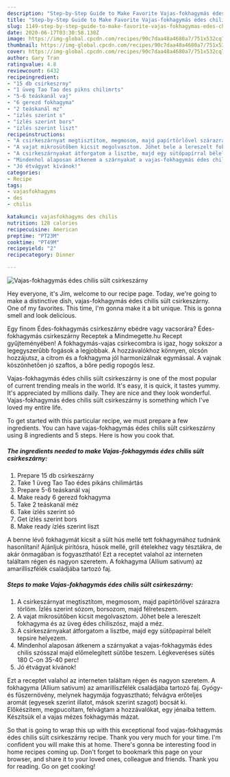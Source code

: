 ```yaml
---
description: "Step-by-Step Guide to Make Favorite Vajas-fokhagymás édes chilis sült csirkeszárny"
title: "Step-by-Step Guide to Make Favorite Vajas-fokhagymás édes chilis sült csirkeszárny"
slug: 1149-step-by-step-guide-to-make-favorite-vajas-fokhagymas-edes-chilis-sult-csirkeszarny
date: 2020-06-17T03:30:58.130Z
image: https://img-global.cpcdn.com/recipes/90c7daa48a4680a7/751x532cq70/vajas-fokhagymas-edes-chilis-sult-csirkeszarny-recept-foto.jpg
thumbnail: https://img-global.cpcdn.com/recipes/90c7daa48a4680a7/751x532cq70/vajas-fokhagymas-edes-chilis-sult-csirkeszarny-recept-foto.jpg
cover: https://img-global.cpcdn.com/recipes/90c7daa48a4680a7/751x532cq70/vajas-fokhagymas-edes-chilis-sult-csirkeszarny-recept-foto.jpg
author: Gary Tran
ratingvalue: 4.8
reviewcount: 6432
recipeingredient:
- "15 db csirkeszrny"
- "1 üveg Tao Tao des pikns chilimrts"
- "5-6 teáskanál vaj"
- "6 gerezd fokhagyma"
- "2 teáskanál mz"
- "ízlés szerint s"
- "ízlés szerint bors"
- "ízlés szerint liszt"
recipeinstructions:
- "A csirkeszárnyat megtisztítom, megmosom, majd papírtörlővel szárazra törlöm. Ízlés szerint sózom, borsozom, majd félreteszem."
- "A vajat mikrosütőben kicsit megolvasztom. Jöhet bele a lereszelt fokhagyma és az üveg édes chiliszósz, majd a méz."
- "A csirkeszárnyakat átforgatom a lisztbe, majd egy sütőpapírral bélelt tepsire helyezem."
- "Mindenhol alaposan átkenem a szárnyakat a vajas-fokhagymás édes chilis szósszal majd előmelegített sütőbe teszem. Légkeveréses sütés 180 C-on 35-40 perc!"
- "Jó étvágyat kívánok!"
categories:
- Recipe
tags:
- vajasfokhagyms
- des
- chilis

katakunci: vajasfokhagyms des chilis 
nutrition: 128 calories
recipecuisine: American
preptime: "PT23M"
cooktime: "PT49M"
recipeyield: "2"
recipecategory: Dinner

---
```



![Vajas-fokhagymás édes chilis sült csirkeszárny](https://img-global.cpcdn.com/recipes/90c7daa48a4680a7/751x532cq70/vajas-fokhagymas-edes-chilis-sult-csirkeszarny-recept-foto.jpg)

Hey everyone, it's Jim, welcome to our recipe page. Today, we're going to make a distinctive dish, vajas-fokhagymás édes chilis sült csirkeszárny. One of my favorites. This time, I'm gonna make it a bit unique. This is gonna smell and look delicious.

Egy finom Édes-fokhagymás csirkeszárny ebédre vagy vacsorára? Édes-fokhagymás csirkeszárny Receptek a Mindmegette.hu Recept gyűjteményében! A fokhagymás-vajas csirkecombra is igaz, hogy sokszor a legegyszerűbb fogások a legjobbak. A hozzávalókhoz könnyen, olcsón hozzájutsz, a citrom és a fokhagyma jól harmonizálnak egymással. A vajnak köszönhetően jó szaftos, a bőre pedig ropogós lesz.

Vajas-fokhagymás édes chilis sült csirkeszárny is one of the most popular of current trending meals in the world. It's easy, it is quick, it tastes yummy. It's appreciated by millions daily. They are nice and they look wonderful. Vajas-fokhagymás édes chilis sült csirkeszárny is something which I've loved my entire life.


To get started with this particular recipe, we must prepare a few ingredients. You can have vajas-fokhagymás édes chilis sült csirkeszárny using 8 ingredients and 5 steps. Here is how you cook that.

<!--inarticleads1-->

##### The ingredients needed to make Vajas-fokhagymás édes chilis sült csirkeszárny:

1. Prepare 15 db csirkeszárny
1. Take 1 üveg Tao Tao édes pikáns chilimártás
1. Prepare 5-6 teáskanál vaj
1. Make ready 6 gerezd fokhagyma
1. Take 2 teáskanál méz
1. Take ízlés szerint só
1. Get ízlés szerint bors
1. Make ready ízlés szerint liszt


A benne lévő fokhagymát kicsit a sült hús mellé tett fokhagymához tudnánk hasonlítani! Ajánljuk pirítósra, húsok mellé, grill ételekhez vagy tésztákra, de akár önmagában is fogyasztható! Ezt a receptet valahol az interneten találtam régen és nagyon szeretem. A fokhagyma (Allium sativum) az amarilliszfélék családjába tartozó faj. 

<!--inarticleads2-->

##### Steps to make Vajas-fokhagymás édes chilis sült csirkeszárny:

1. A csirkeszárnyat megtisztítom, megmosom, majd papírtörlővel szárazra törlöm. Ízlés szerint sózom, borsozom, majd félreteszem.
1. A vajat mikrosütőben kicsit megolvasztom. Jöhet bele a lereszelt fokhagyma és az üveg édes chiliszósz, majd a méz.
1. A csirkeszárnyakat átforgatom a lisztbe, majd egy sütőpapírral bélelt tepsire helyezem.
1. Mindenhol alaposan átkenem a szárnyakat a vajas-fokhagymás édes chilis szósszal majd előmelegített sütőbe teszem. Légkeveréses sütés 180 C-on 35-40 perc!
1. Jó étvágyat kívánok!


Ezt a receptet valahol az interneten találtam régen és nagyon szeretem. A fokhagyma (Allium sativum) az amarilliszfélék családjába tartozó faj. Gyógy- és fűszernövény, melynek hagymája fogyasztható; felvágva erőteljes aromát (egyesek szerint illatot, mások szerint szagot) bocsát ki. Előkészítem, megpucoltam, felvágtam a hozzávalókat, egy jénaiba tettem. Készítsük el a vajas mézes fokhagymás mázat. 

So that is going to wrap this up with this exceptional food vajas-fokhagymás édes chilis sült csirkeszárny recipe. Thank you very much for your time. I'm confident you will make this at home. There's gonna be interesting food in home recipes coming up. Don't forget to bookmark this page on your browser, and share it to your loved ones, colleague and friends. Thank you for reading. Go on get cooking!
